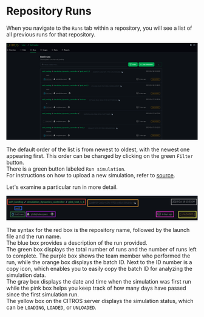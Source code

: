  <!-- TODO Gleb is working on simulation documentation, he might have something that will fit this screen  -->



# Repository Runs
When you navigate to the `Runs` tab within a repository, you will see a list of all previous runs for that repository.

![Alt text](img/Runs_page.png)  

The default order of the list is from newest to oldest, with the newest one appearing first. This order can be changed by clicking on the green `Filter` button.  
There is a green button labeled `Run simulation`.  
For instructions on how to upload a new simulation, refer to [source](../docs_citros_web/simulations/sim_run_simulation.md).

Let's examine a particular run in more detail.  

![Alt text](img/run_closer_look.png)  

The syntax for the red box is the repository name, followed by the launch file and the run name.  
The blue box provides a description of the run provided.  
The green box displays the total number of runs and the number of runs left to complete. The purple box shows the team member who performed the run, while the orange box displays the batch ID. Next to the ID number is a copy icon, which enables you to easily copy the batch ID for analyzing the simulation data.  
The gray box displays the date and time when the simulation was first run while the pink box helps you keep track of how many days have passed since the first simulation run.  
The yellow box on the CITROS server displays the simulation status, which can be `LOADING`, `LOADED`, or `UNLOADED`.

<!-- need to check what each status means>